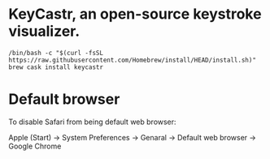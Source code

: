 # KeyCastr, an open-source keystroke visualizer.
```
/bin/bash -c "$(curl -fsSL https://raw.githubusercontent.com/Homebrew/install/HEAD/install.sh)"
brew cask install keycastr
```

# Default browser
To disable Safari from being default web browser:

Apple (Start) -> System Preferences -> Genaral -> Default web browser -> Google Chrome
